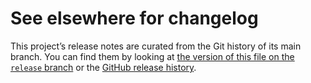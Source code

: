 # See elsewhere for changelog

This project’s release notes are curated from the Git history of its main
branch. You can find them by looking at [the version of this file on the
`release` branch][branch] or the [GitHub release history][gh-releases].

[branch]: https://github.com/WorldWideTelescope/wwt-aligner/blob/release/CHANGELOG.md
[gh-releases]: https://github.com/WorldWideTelescope/wwt-aligner/releases
